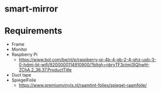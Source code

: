 # smart-mirror

# Requirements
  - Frame
  - Monitor
  - Raspberry Pi
    - https://www.bol.com/be/nl/p/raspberry-pi-4b-4-gb-2-4-ghz-usb-3-0-hdmi-bt-wifi/9200000114910900/?bltgh=nbryTF3ctmi3IQhwH-ZChA.2_36.37.ProductTitle 
  - Duct tape
  - SpiegelFolie
    - https://www.premiumvinyls.nl/raamtint-folies/spiegel-raamfolie/
